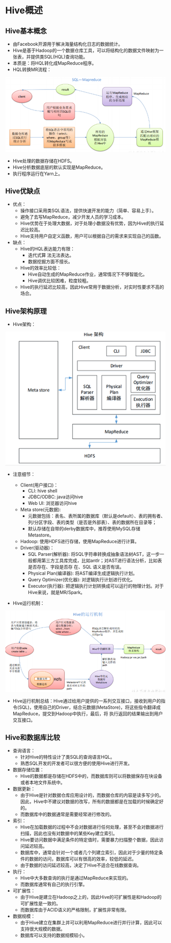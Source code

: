 # Hive概述

## Hive基本概念

  - 由Facebook开源用于解决海量结构化日志的数据统计。
  - Hive是基于Hadoop的一个数据仓库工具，可以将结构化的数据文件映射为一张表，并提供类SQL(HQL)查询功能。
  - 本质是：将HQL转化成MapReduce程序。
  - HQL转换MR流程：
  
  ![HQL转换MR流程](./图片/HQL转换MR流程.PNG)
  
  - Hive处理的数据存储在HDFS。
  - Hive分析数据底层的默认实现是MapReduce。
  - 执行程序运行在Yarn上。
  
## Hive优缺点

  - 优点：
    - 操作接口采用类SQL语法，提供快速开发的能力（简单、容易上手）。
    - 避免了去写MapReduce，减少开发人员的学习成本。
    - Hive优势在于处理大数据，对于处理小数据没有优势，因为Hive的执行延迟比较高。
    - Hive支持用户自定义函数，用户可以根据自己的需求来实现自己的函数。
  - 缺点：
    - Hive的HQL表达能力有限：
      - 迭代式算 法无法表达。
      - 数据挖掘方面不擅长。
    - Hive的效率比较低：
      - Hive自动生成的MapReduce作业，通常情况下不够智能化。
      - Hive调优比较困难，粒度较粗。
    - Hive的执行延迟比较高，因此Hive常用于数据分析，对实时性要求不高的场合。
    
## Hive架构原理

  - Hive架构：
  
  ![Hive架构](./图片/Hive架构.PNG)
  
  - 注意细节：
    - Client(用户接口)：
      - CLI: hive shell
      - JDBC/ODBC: java访问hive
      - Web UI: 浏览器访问hive
    - Meta store(元数据):
      - 元数据包括：表名、表所属的数据库（默认是default）、表的拥有者、列/分区字段、表的类型（是否是外部表）、表的数据所在目录等；
      - 默认存储在自带的derby数据库中，推荐使用MySQL存储Metastore。
    - Hadoop: 使用HDFS进行存储，使用MapReduce进行计算。
    - Driver(驱动器)：
      - SQL Parser(解析器): 将SQL字符串转换成抽象语法树AST，这一步一般都用第三方工具库完成，比如antlr；对AST进行语法分析，比如表是否存在、字段是否存
在、SQL 语义是否有误。
      - Physical Plan(编译器): 将AST编译生成逻辑执行计划。
      - Query Optimizer(优化器): 对逻辑执行计划进行优化。
      - Executor(执行器): 把逻辑执行计划转换成可以运行的物理计划。对于Hive来说，就是MR/Spark。
      
  - Hive运行机制：
  
  ![Hive运行机制](./图片/Hive运行机制.PNG)
  
  - Hive运行机制总结：Hive通过给用户提供的一系列交互接口，接收到用户的指令(SQL)，使用自己的Driver，结合元数据(MetaStore)，将这些指令翻译成MapReduce，提交到Hadoop中执行，最后，将
执行返回的结果输出到用户交互接口。

## Hive和数据库比较

  - 查询语言：
    - 针对Hive的特性设计了类SQL的查询语言HQL。
    - 熟悉SQL开发的开发者可以很方便的使用Hive进行开发。
  - 数据存储位置：
    - Hive的数据都是存储在HDFS中的，而数据库则可以将数据保存在块设备或者本地文件系统中。
  - 数据更新：
    - 由于Hive是针对数据仓库应用设计的，而数据仓库的内容是读多写少的。因此，Hive中不建议对数据的改写，所有的数据都是在加载的时候确定好的。
    - 而数据库中的数据通常是需要经常进行修改的。
  - 索引：
    - Hive在加载数据的过程中不会对数据进行任何处理，甚至不会对数据进行扫描，因此也没有对数据中的某些Key建立索引。
    - Hive要访问数据中满足条件的特定值时，需要暴力扫描整个数据，因此访问延迟较高。
    - 数据库中，通常会针对一个或者几个列建立索引，因此对于少量的特定条件的数据的访问，数据库可以有很高的效率，较低的延迟。
    - 由于数据的访问延迟较高，决定了Hive不适合在线数据查询。
  - 执行：
    - Hive中大多数查询的执行是通过MapReduce来实现的。
    - 而数据库通常有自己的执行引擎。
  - 可扩展性：
    - 由于Hive是建立在Hadoop之上的，因此Hive的可扩展性是和Hadoop的可扩展性是一致的。
    - 而数据库由于ACID语义的严格限制，扩展性非常有限。
  - 数据规模：
    - 由于Hive建立在集群上并可以利用MapReduce进行并行计算，因此可以支持很大规模的数据。
    - 数据库可以支持的数据规模较小。
    
    
    
    
    
  
  
  
  
  
  
  
  
  
    
    
    
    
